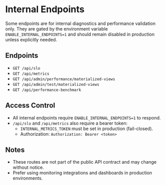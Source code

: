 # Internal Endpoints

Some endpoints are for internal diagnostics and performance validation only. They are gated by the environment variable `ENABLE_INTERNAL_ENDPOINTS=1` and should remain disabled in production unless explicitly needed.

## Endpoints

- `GET /api/slo`
- `GET /api/metrics`
- `GET /api/admin/performance/materialized-views`
- `GET /api/admin/test/materialized-views`
- `GET /api/performance-benchmark`

## Access Control

- All internal endpoints require `ENABLE_INTERNAL_ENDPOINTS=1` to respond.
- `/api/slo` and `/api/metrics` also require a bearer token:
  - `INTERNAL_METRICS_TOKEN` must be set in production (fail-closed).
  - Authorization: `Authorization: Bearer <token>`

## Notes

- These routes are not part of the public API contract and may change without notice.
- Prefer using monitoring integrations and dashboards in production environments.
